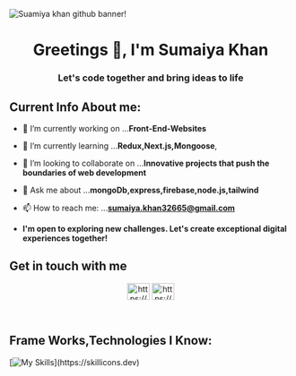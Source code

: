 ![Suamiya khan github banner!](/1.png "Suamiya Khan")

<h1 align="center">Greetings 👋, I'm Sumaiya Khan</h1>
<h3 align="center">Let's code together and bring ideas to life</h3>







##  Current Info About me:

- 🔭 I’m currently working on ...**Front-End-Websites**
- 🌱 I’m currently learning ...**Redux,Next.js,Mongoose**,
- 👯 I’m looking to collaborate on ...**Innovative projects that push the boundaries of web development**

- 💬 Ask me about ...**mongoDb,express,firebase,node.js,tailwind**
- 📫 How to reach me: ...**sumaiya.khan32665@gmail.com**

- **I'm open to exploring new challenges. Let's create exceptional digital experiences together!**


## Get in touch with me
<p align="center">
<a href="https://www.linkedin.com/in/sumaiya-khan-917b01265/" target="blank"><img align="center" src="https://raw.githubusercontent.com/rahuldkjain/github-profile-readme-generator/master/src/images/icons/Social/linked-in-alt.svg" alt="https://www.linkedin.com/in/sumaiya-khan-917b01265/" height="30" width="40" /></a>
<a href="https://www.facebook.com/profile.php?id=100045201829910" target="blank"><img align="center" src="https://raw.githubusercontent.com/rahuldkjain/github-profile-readme-generator/master/src/images/icons/Social/facebook.svg" alt="https://www.facebook.com/profile.php?id=100045201829910" height="30" width="40" /></a>

</p>


  <div align="center" style="display: flex;
   align-items: center;
     justify-content: center;" >
  
  <img align="center" src="https://github-profile-summary-cards.vercel.app/api/cards/profile-details?username=Sumaiyakhan322&theme=yeblu" alt=""  />
  </div>

 







<div align="center" style='display:flex; gap:20px'>
<img align="center" src="https://github-profile-summary-cards.vercel.app/api/cards/stats?username=Sumaiyakhan322&theme=yeblu" alt=""  />
<img align="center" src="https://github-profile-summary-cards.vercel.app/api/cards/productive-time?username=Sumaiyakhan322&theme=yeblu" alt=""  />

 
</div>



<br>


##




## **Frame Works,Technologies I Know:**

[![My Skills](https://skillicons.dev/icons?i=js,html,css,vscode,bootstrap,tailwind,express,figma,firebase,mongodb,netlify,nodejs,react,vite,)](https://skillicons.dev) 